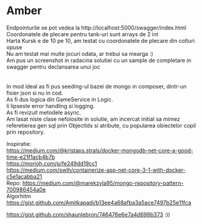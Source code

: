 # Amber
Endpointurile se pot vedea la http://localhost:5000/swagger/index.html<br/>
Coordonatele de plecare pentru tank-uri sunt arrays de 2 int<br/>
Harta Kursk e de 10 pe 10, am testat cu coordonatele de plecare din colturi opuse<br/>
Nu am testat mai multe jocuri odata, ar trebui sa mearga :)<br/>
Am pus un screenshot in radacina solutiei cu un sample de completare in swagger pentru declansarea unui joc<br/>
<br/>
<br/>
In mod ideal as fi pus seeding-ul bazei de mongo in composer, dintr-un fisier json si nu in cod.<br/>
As fi dus logica din GameService in Logic.<br/>
Ii lipseste error handling si logging.<br/>
As fi revizuit metodele async.<br/>
Am lasat niste clase nefolosite in solutie, am incercat initial sa mimez referetierea gen sql prin ObjectIds si atribute, cu popularea obiectelor copil prin repository.

Inspiratie:<br/>
https://medium.com/@kristaps.strals/docker-mongodb-net-core-a-good-time-e21f1acb4b7b<br/>
https://morioh.com/p/fe249dd19cc1<br/>
https://medium.com/swlh/containerize-asp-net-core-3-1-with-docker-c5e1acabba21<br/>
Repo: https://medium.com/@marekzyla95/mongo-repository-pattern-700986454a0e<br/>
Algorhitm https://gist.github.com/Amitkapadi/b13ee4a68afba3a5ace7497b25e11fca<br/>

https://gist.github.com/shaunlebron/746476e6e7a4d698b373 :)) <br/>
